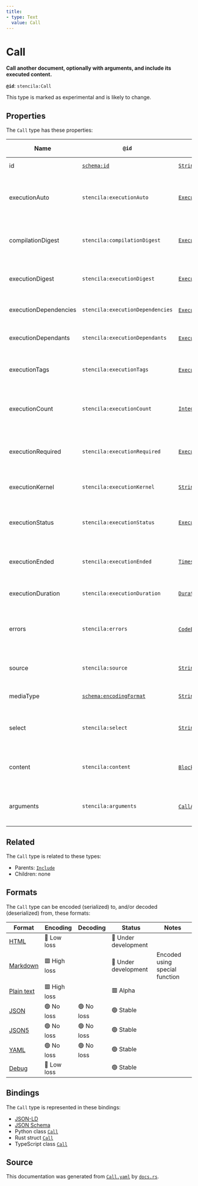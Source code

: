 ```yaml
---
title:
- type: Text
  value: Call
---
```


# Call

**Call another document, optionally with arguments, and include its executed content.**

**`@id`**: `stencila:Call`

This type is marked as experimental and is likely to change.

## Properties

The `Call` type has these properties:

| Name                  | `@id`                                                        | Type                                                                                           | Description                                                          | Inherited from                                                             |
| --------------------- | ------------------------------------------------------------ | ---------------------------------------------------------------------------------------------- | -------------------------------------------------------------------- | -------------------------------------------------------------------------- |
| id                    | [`schema:id`](https://schema.org/id)                         | [`String`](https://stencila.dev/docs/reference/schema/data/string)                             | The identifier for this item                                         | [`Entity`](https://stencila.dev/docs/reference/schema/other/entity)        |
| executionAuto         | `stencila:executionAuto`                                     | [`ExecutionAuto`](https://stencila.dev/docs/reference/schema/flow/execution-auto)              | Under which circumstances the code should be automatically executed. | [`Executable`](https://stencila.dev/docs/reference/schema/flow/executable) |
| compilationDigest     | `stencila:compilationDigest`                                 | [`ExecutionDigest`](https://stencila.dev/docs/reference/schema/flow/execution-digest)          | A digest of the content, semantics and dependencies of the node.     | [`Executable`](https://stencila.dev/docs/reference/schema/flow/executable) |
| executionDigest       | `stencila:executionDigest`                                   | [`ExecutionDigest`](https://stencila.dev/docs/reference/schema/flow/execution-digest)          | The `compileDigest` of the node when it was last executed.           | [`Executable`](https://stencila.dev/docs/reference/schema/flow/executable) |
| executionDependencies | `stencila:executionDependencies`                             | [`ExecutionDependency`](https://stencila.dev/docs/reference/schema/flow/execution-dependency)* | The upstream dependencies of this node.                              | [`Executable`](https://stencila.dev/docs/reference/schema/flow/executable) |
| executionDependants   | `stencila:executionDependants`                               | [`ExecutionDependant`](https://stencila.dev/docs/reference/schema/flow/execution-dependant)*   | The downstream dependants of this node.                              | [`Executable`](https://stencila.dev/docs/reference/schema/flow/executable) |
| executionTags         | `stencila:executionTags`                                     | [`ExecutionTag`](https://stencila.dev/docs/reference/schema/flow/execution-tag)*               | Tags in the code which affect its execution                          | [`Executable`](https://stencila.dev/docs/reference/schema/flow/executable) |
| executionCount        | `stencila:executionCount`                                    | [`Integer`](https://stencila.dev/docs/reference/schema/data/integer)                           | A count of the number of times that the node has been executed.      | [`Executable`](https://stencila.dev/docs/reference/schema/flow/executable) |
| executionRequired     | `stencila:executionRequired`                                 | [`ExecutionRequired`](https://stencila.dev/docs/reference/schema/flow/execution-required)      | Whether, and why, the code requires execution or re-execution.       | [`Executable`](https://stencila.dev/docs/reference/schema/flow/executable) |
| executionKernel       | `stencila:executionKernel`                                   | [`String`](https://stencila.dev/docs/reference/schema/data/string)                             | The id of the kernel that the node was last executed in.             | [`Executable`](https://stencila.dev/docs/reference/schema/flow/executable) |
| executionStatus       | `stencila:executionStatus`                                   | [`ExecutionStatus`](https://stencila.dev/docs/reference/schema/flow/execution-status)          | Status of the most recent, including any current, execution.         | [`Executable`](https://stencila.dev/docs/reference/schema/flow/executable) |
| executionEnded        | `stencila:executionEnded`                                    | [`Timestamp`](https://stencila.dev/docs/reference/schema/data/timestamp)                       | The timestamp when the last execution ended.                         | [`Executable`](https://stencila.dev/docs/reference/schema/flow/executable) |
| executionDuration     | `stencila:executionDuration`                                 | [`Duration`](https://stencila.dev/docs/reference/schema/data/duration)                         | Duration of the last execution.                                      | [`Executable`](https://stencila.dev/docs/reference/schema/flow/executable) |
| errors                | `stencila:errors`                                            | [`CodeError`](https://stencila.dev/docs/reference/schema/code/code-error)*                     | Errors when compiling (e.g. syntax errors) or executing the node.    | [`Executable`](https://stencila.dev/docs/reference/schema/flow/executable) |
| source                | `stencila:source`                                            | [`String`](https://stencila.dev/docs/reference/schema/data/string)                             | The external source of the content, a file path or URL.              | [`Include`](https://stencila.dev/docs/reference/schema/flow/include)       |
| mediaType             | [`schema:encodingFormat`](https://schema.org/encodingFormat) | [`String`](https://stencila.dev/docs/reference/schema/data/string)                             | Media type of the source content.                                    | [`Include`](https://stencila.dev/docs/reference/schema/flow/include)       |
| select                | `stencila:select`                                            | [`String`](https://stencila.dev/docs/reference/schema/data/string)                             | A query to select a subset of content from the source                | [`Include`](https://stencila.dev/docs/reference/schema/flow/include)       |
| content               | `stencila:content`                                           | [`Block`](https://stencila.dev/docs/reference/schema/prose/block)*                             | The structured content decoded from the source.                      | [`Include`](https://stencila.dev/docs/reference/schema/flow/include)       |
| arguments             | `stencila:arguments`                                         | [`CallArgument`](https://stencila.dev/docs/reference/schema/flow/call-argument)*               | The value of the source document's parameters to call it with        | [`Call`](https://stencila.dev/docs/reference/schema/flow/call)             |

## Related

The `Call` type is related to these types:

- Parents: [`Include`](https://stencila.dev/docs/reference/schema/flow/include)
- Children: none

## Formats

The `Call` type can be encoded (serialized) to, and/or decoded (deserialized) from, these formats:

| Format                                                           | Encoding       | Decoding     | Status                 | Notes                          |
| ---------------------------------------------------------------- | -------------- | ------------ | ---------------------- | ------------------------------ |
| [HTML](https://stencila.dev/docs/reference/formats/{name})       | 🔷 Low loss     |              | 🚧 Under development    |                                |
| [Markdown](https://stencila.dev/docs/reference/formats/{name})   | 🟥 High loss    |              | 🚧 Under development    | Encoded using special function |
| [Plain text](https://stencila.dev/docs/reference/formats/{name}) | 🟥 High loss    |              | 🟥 Alpha                |                                |
| [JSON](https://stencila.dev/docs/reference/formats/{name})       | 🟢 No loss      | 🟢 No loss    | 🟢 Stable               |                                |
| [JSON5](https://stencila.dev/docs/reference/formats/{name})      | 🟢 No loss      | 🟢 No loss    | 🟢 Stable               |                                |
| [YAML](https://stencila.dev/docs/reference/formats/{name})       | 🟢 No loss      | 🟢 No loss    | 🟢 Stable               |                                |
| [Debug](https://stencila.dev/docs/reference/formats/{name})      | 🔷 Low loss     |              | 🟢 Stable               |                                |

## Bindings

The `Call` type is represented in these bindings:

- [JSON-LD](https://stencila.dev/Call.jsonld)
- [JSON Schema](https://stencila.dev/Call.schema.json)
- Python class [`Call`](https://github.com/stencila/stencila/blob/main/python/stencila/types/call.py)
- Rust struct [`Call`](https://github.com/stencila/stencila/blob/main/rust/schema/src/types/call.rs)
- TypeScript class [`Call`](https://github.com/stencila/stencila/blob/main/typescript/src/types/Call.ts)

## Source

This documentation was generated from [`Call.yaml`](https://github.com/stencila/stencila/blob/main/schema/Call.yaml) by [`docs.rs`](https://github.com/stencila/stencila/blob/main/rust/schema-gen/src/docs.rs).